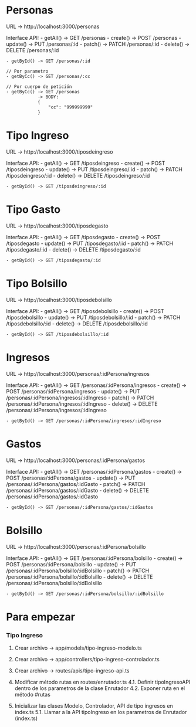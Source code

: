 # Personas
URL -> http://localhost:3000/personas

Interface API:
    - getAll() -> GET /personas
    - create() -> POST /personas
    - update() -> PUT /personas/:id
    - patch() -> PATCH /personas/:id
    - delete() -> DELETE /personas/:id

    - getById() -> GET /personas/:id

    // Por parametro
    - getByCc() -> GET /personas/:cc

    // Por cuerpo de petición
    - getByCc() -> GET /personas
                -> BODY:
                {
                    "cc": "999999999"
                }


# Tipo Ingreso
URL -> http://localhost:3000/tiposdeingreso

Interface API:
    - getAll() -> GET /tiposdeingreso
    - create() -> POST /tiposdeingreso
    - update() -> PUT /tiposdeingreso/:id
    - patch() -> PATCH /tiposdeingreso/:id
    - delete() -> DELETE /tiposdeingreso/:id

    - getById() -> GET /tiposdeingreso/:id


# Tipo Gasto
URL -> http://localhost:3000/tiposdegasto

Interface API:
    - getAll() -> GET /tiposdegasto
    - create() -> POST /tiposdegasto
    - update() -> PUT /tiposdegasto/:id
    - patch() -> PATCH /tiposdegasto/:id
    - delete() -> DELETE /tiposdegasto/:id

    - getById() -> GET /tiposdegasto/:id

# Tipo Bolsillo
URL -> http://localhost:3000/tiposdebolsillo

Interface API:
    - getAll() -> GET /tiposdebolsillo
    - create() -> POST /tiposdebolsillo
    - update() -> PUT /tiposdebolsillo/:id
    - patch() -> PATCH /tiposdebolsillo/:id
    - delete() -> DELETE /tiposdebolsillo/:id

    - getById() -> GET /tiposdebolsillo/:id

# Ingresos
URL -> http://localhost:3000/personas/:idPersona/ingresos

Interface API:
    - getAll() -> GET /personas/:idPersona/ingresos
    - create() -> POST /personas/:idPersona/ingresos
    - update() -> PUT /personas/:idPersona/ingresos/:idIngreso
    - patch() -> PATCH /personas/:idPersona/ingresos/:idIngreso
    - delete() -> DELETE /personas/:idPersona/ingresos/:idIngreso

    - getById() -> GET /personas/:idPersona/ingresos/:idIngreso

# Gastos
URL -> http://localhost:3000/personas/:idPersona/gastos

Interface API:
    - getAll() -> GET /personas/:idPersona/gastos
    - create() -> POST /personas/:idPersona/gastos
    - update() -> PUT /personas/:idPersona/gastos/:idGasto
    - patch() -> PATCH /personas/:idPersona/gastos/:idGasto
    - delete() -> DELETE /personas/:idPersona/gastos/:idGasto

    - getById() -> GET /personas/:idPersona/gastos/:idGastos

# Bolsillo

URL -> http://localhost:3000/personas/:idPersona/bolsillo

Interface API:
    - getAll() -> GET /personas/:idPersona/bolsillo
    - create() -> POST /personas/:idPersona/bolsillo
    - update() -> PUT /personas/:idPersona/bolsillo/:idBolsillo
    - patch() -> PATCH /personas/:idPersona/bolsillo/:idBolsillo
    - delete() -> DELETE /personas/:idPersona/bolsillo/:idBolsillo

    - getById() -> GET /personas/:idPersona/bolsillo/:idBolsillo

# Para empezar

### Tipo Ingreso

1. Crear archivo -> app/models/tipo-ingreso-modelo.ts
2. Crear archivo -> app/controllers/tipo-ingreso-controlador.ts
3. Crear archivo -> routes/apis/tipo-ingreso-api.ts

4. Modificar método rutas en routes/enrutador.ts
    4.1. Definir tipoIngresoAPI dentro de los parametros de la clase Enrutador
    4.2. Exponer ruta en el método #rutas 

5. Inicializar las clases Modelo, Controlador, API de tipo ingresos en index.ts
    5.1. Llamar a la API tipoIngreso en los parametros de Enrutador (index.ts)